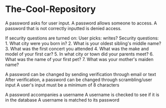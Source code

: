 # The-Cool-Repository

A password asks for user input.
A password allows someone to access.
A password that is not correctly inputted is denied access.

If security questions are turned on:
    User picks:   writes?
        Security questions:
        1. What city were you born in?
        2. What is your oldest sibling's middle name?
        3. What was the first concert you attended
        4. What was the make and model of your first car?
        5. In what city or town did your parents meet?
        6. What was the name of your first pet?
        7. What was your mother's maiden name?

A password can be changed by sending verification through email or text
After verification, a password can be changed through scrambling/user input
    A user's input must be a minimum of 8 characters

A password accompanies a username
  A username is checked to see if it is in the database
  A username is matched to its password

